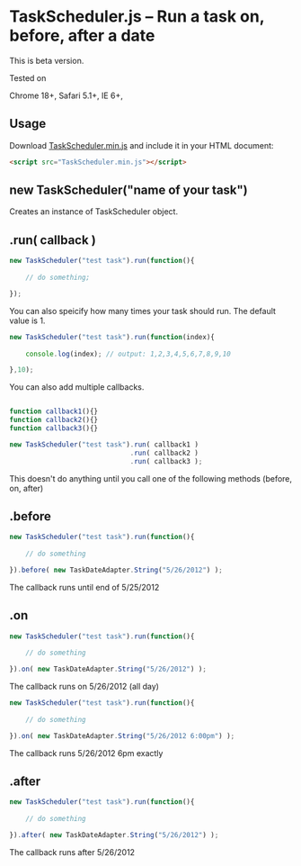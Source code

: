 #  TaskScheduler.js – Run a task on, before, after a date

This is beta version.

Tested on 

Chrome 18+, 
Safari 5.1+, 
IE 6+, 


## Usage

Download [TaskScheduler.min.js](https://raw.github.com/kmk1986/TaskScheduler/master/scripts/TaskScheduler.min.js) and include it in your HTML document:

```html
<script src="TaskScheduler.min.js"></script>
```

## new TaskScheduler("name of your task")

Creates an instance of TaskScheduler object.

## .run( callback )

```javascript
new TaskScheduler("test task").run(function(){
	
	// do something;

});
```

You can also speicify how many times your task should run. The default value is 1.

```javascript
new TaskScheduler("test task").run(function(index){
	
	console.log(index); // output: 1,2,3,4,5,6,7,8,9,10 

},10);
```

You can also add multiple callbacks.

```javascript

function callback1(){}
function callback2(){}
function callback3(){}

new TaskScheduler("test task").run( callback1 )
                              .run( callback2 )
                              .run( callback3 );

```

This doesn't do anything until you call one of the following methods (before, on, after)

## .before

```javascript
new TaskScheduler("test task").run(function(){
	
	// do something

}).before( new TaskDateAdapter.String("5/26/2012") );
```

The callback runs until end of 5/25/2012


## .on

```javascript
new TaskScheduler("test task").run(function(){
	
	// do something

}).on( new TaskDateAdapter.String("5/26/2012") );
```

The callback runs on 5/26/2012 (all day)

```javascript
new TaskScheduler("test task").run(function(){
	
	// do something

}).on( new TaskDateAdapter.String("5/26/2012 6:00pm") );
```
The callback runs 5/26/2012 6pm exactly

## .after

```javascript
new TaskScheduler("test task").run(function(){
	
	// do something

}).after( new TaskDateAdapter.String("5/26/2012") );
```

The callback runs after 5/26/2012






